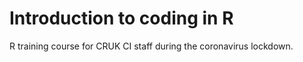 # Introduction to coding in R

R training course for CRUK CI staff during the coronavirus lockdown.
